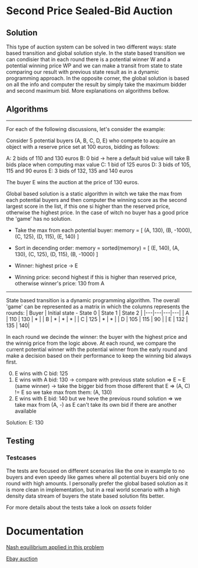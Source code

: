 # Second Price  Sealed-Bid Auction

## Solution

This type of auction system can be solved in two different ways: state based transition and global
solution style. In the state based transition we can condisier that in each round there is a potential
winner W and a potential winning price WP and we can make a transit from state to state comparing our
result with previous state result as in a dynamic programming approach. In the opposite corner, the global
solution is based on all the info and computer the result by simply take the maximum bidder and second maximum
bid. More explanations on algorithms bellow.

## Algorithms
---
For each of the following discussions, let's consider the example:

Consider 5 potential buyers (A, B, C, D, E) who compete to acquire an object with a reserve price set at 100 euros,
bidding as follows:

A: 2 bids of 110 and 130 euros
B: 0 bid -> here a default bid value will take B bids place when computing max value
C: 1 bid of 125 euros
D: 3 bids of 105, 115 and 90 euros
E: 3 bids of 132, 135 and 140 euros

The buyer E wins the auction at the price of 130 euros.

Global based solution is a static algorithm in witch we take the max from each potential buyers and then
computer the winning score as the second largest score in the list, if this one si higher than the reserved price,
otherwise the highest price. In the case of witch no buyer has a good price the 'game' has no solution.

- Take the max from each potential buyer: memory = [ (A, 130), (B, -1000), (C, 125), (D, 115), (E, 140) ]

- Sort in decending order: memory = sorted(memory) = [ (E, 140), (A, 130), (C, 125), (D, 115), (B, -1000) ]

- Winner: highest price -> E
- Winning price: second highest if this is higher than reserved price, otherwise winner's price: 130 from A

---

State based transition is a dynamic programming algorithm. The overall 'game' can be represented as a matrix in
which the columns represents the rounds:
| Buyer | Initial state - State 0 |  State 1 | State 2 |
|---|---|---|---|
| A | 110  | 130  | * |
| B |  * |  * | *  |
| C | 125 | * | *  |
| D | 105 | 115 | 90 |
| E | 132 | 135 | 140|

In each round we decinde the winner: the buyer with the highest price and the winnig price from the logic above.
At each round, we compare the current potential winner with the potential winner from the early round and make
a decision based on their performance to keep the winning bid always first.

0) E wins with C bid: 125
1) E wins with A bid: 130 -> compare with previous state solution
   => E ~ E (same winner) -> take the bigger bid from those different that E
   => (A, C) != E so we take max from them: (A, 130)
2) E wins with E bid: 140 but we heve the previous round solution
   => we take max from (A, -) as E can't take its own bid if there are another available

Solution: E: 130

## Testing
### Testcases
The tests are focused on different scenarios like the one in example to no buyers
and even speedy like games where all potential buyers bid only one round with high amounts.
I personally prefer the global based solution as it is more clean in implementation, but
in a real world scenario with a high density data stream of buyers the state based solution fits better.

For more details about the tests take a look on _assets_ folder



# Documentation

[Nash equilibrium applied in this problem](https://homepages.cwi.nl/~apt/stra/ch7.pdf)

[Ebay auction](https://web.stanford.edu/~alroth/papers/eBay.ai.pdf)
